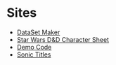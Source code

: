 <html lang="en">
    <head>
        <meta charset="utf-8">
        <title>Jack Sleath</title>
        <link rel="stylesheet" href="css/styles.css">
        <script src="js/script.js"></script>
    </head>
    <body>
        <h1>Sites</h1>
        <ul>
            <li><a href="/datasetmaker.html">DataSet Maker</a></li>
            <li> <a href="starwars/charsheet.html">Star Wars D&D Character Sheet</a></li>
            <li> <a href="code/code.html">Demo Code</a></li>
            <li> <a href="sonic-font/sonic.html">Sonic Titles</a></li>
        </ul>
    </body>
</html>
